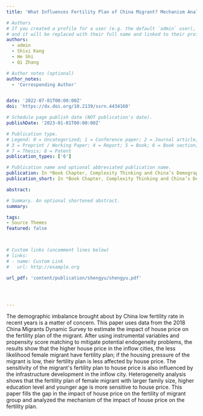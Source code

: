 ```yaml
---
title: 'What Influences Fertility Plan of China Migrant? Mechanism Analysis Based on House Price Perspective'

# Authors
# If you created a profile for a user (e.g. the default `admin` user), write the username (folder name) here
# and it will be replaced with their full name and linked to their profile.
authors:
  - admin
  - Shixi Kang
  - He Shi
  - Qi Zhang

# Author notes (optional)
author_notes:
  - 'Corresponding Author'


date: '2022-07-01T00:00:00Z'
doi: 'https://dx.doi.org/10.2139/ssrn.4434160'

# Schedule page publish date (NOT publication's date).
publishDate: '2023-01-01T00:00:00Z'

# Publication type.
# Legend: 0 = Uncategorized; 1 = Conference paper; 2 = Journal article;
# 3 = Preprint / Working Paper; 4 = Report; 5 = Book; 6 = Book section;
# 7 = Thesis; 8 = Patent
publication_types: ['6']

# Publication name and optional abbreviated publication name.
publication: In *Book Chapter, Complexity Thinking and China’s Demography Within and Beyond Mainland China, edited by Armando Aliu, Springer Nature*
publication_short: In *Book Chapter, Complexity Thinking and China’s Demography Within and Beyond Mainland China*

abstract: 

# Summary. An optional shortened abstract.
summary: 

tags:
- Source Themes
featured: false



# Custom links (uncomment lines below)
# links:
# - name: Custom Link
#   url: http://example.org

url_pdf: 'content/publication/shengyu/shengyu.pdf'




---
```


The demographic imbalance brought about by China low fertility rate in recent years is a matter of concern. This paper uses data from the 2018 China Migrants Dynamic Survey to estimate the impact of house price on the fertility plan of the migrant. After using instrumental variables and propensity score matching to mitigate potential endogeneity problems, the results show that the higher house price in the inflow cities, the less likelihood female migrant have fertility plan; if the housing pressure of the migrant is low, their fertility plan is less affected by house price. The sensitivity of the migrant's fertility plan to house price is also influenced by the infrastructure development in the inflow city. Heterogeneity analysis shows that the fertility plan of female migrant with larger family size, higher education level and younger age is more sensitive to house price. This paper fills the gap in the impact of house price on the fertility of migrant group and analyzed the mechanism of the impact of house price on the fertility plan.
